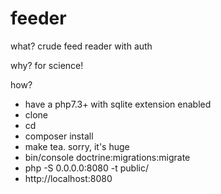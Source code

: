 # feeder

what?
crude feed reader with auth

why?
for science!

how?
* have a php7.3+ with sqlite extension enabled
* clone
* cd
* composer install
* make tea. sorry, it's huge
* bin/console doctrine:migrations:migrate
* php -S 0.0.0.0:8080 -t public/
* http://localhost:8080
